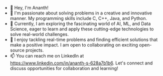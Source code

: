 - 👋 Hey, I'm Ananth!
- 👀 I'm passionate about solving problems in a creative and innovative manner. My programming skills include C, C++, Java, and Python.
- 🌱 Currently, I am exploring the fascinating world of AI, ML, and Data Science, eager to learn and apply these cutting-edge technologies to solve real-world challenges.
- 🏑 I enjoy tackling real-time problems and finding efficient solutions that make a positive impact. I am open to collaborating on exciting open-source projects.
- 📫 You can reach me on LinkedIn at https://www.linkedin.com/in/ananth-s-628a7b1b6. Let's connect and discuss opportunities for collaboration and learning!
 


<!---
Ananth09 is a ✨ special ✨ repository because its `README.md` (this file) appears on your GitHub profile.
You can click the Preview link to take a look at your changes.
--->
